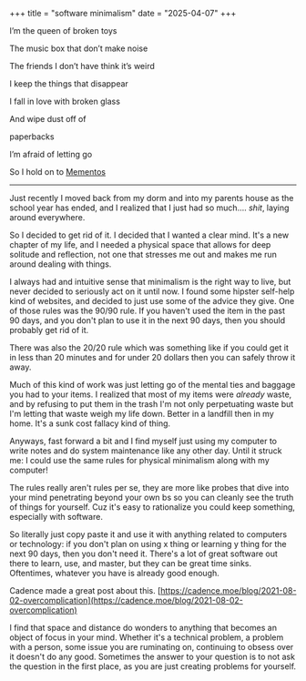 +++
title = "software minimalism"
date = "2025-04-07"
+++

I’m the queen of broken toys

The music box that don’t make noise

The friends I don’t have think it’s weird

I keep the things that disappear

I fall in love with broken glass

And wipe dust off of

paperbacks

I’m afraid of letting go

So I hold on to [Mementos](https://www.youtube.com/watch?v=031vCHY-zLA)

---

Just recently I moved back from my dorm and into my parents house as the school year has ended, and I realized that I just had so much.... *shit*, laying around everywhere. 

So I decided to get rid of it. I decided that I wanted a clear mind. It's a new chapter of my life, and I needed a physical space that allows for deep solitude and reflection, not one that stresses me out and makes me run around dealing with things. 

I always had and intuitive sense that minimalism is the right way to live, but never decided to seriously act on it until now. I found some hipster self-help kind of websites, and decided to just use some of the advice they give. One of those rules was the 90/90 rule. If you haven't used the item in the past 90 days, and you don't plan to use it in the next 90 days, then you should probably get rid of it.

There was also the 20/20 rule which was something like if you could get it in less than 20 minutes and for under 20 dollars then you can safely throw it away.

Much of this kind of work was just letting go of the mental ties and baggage you had to your items. I realized that most of my items were *already* waste, and by refusing to put them in the trash I'm not only perpetuating waste but I'm letting that waste weigh my life down. Better in a landfill then in my home. It's a sunk cost fallacy kind of thing. 

Anyways, fast forward a bit and I find myself just using my computer to write notes and do system maintenance like any other day. Until it struck me: I could use the same rules for physical minimalism along with my computer!

The rules really aren't rules per se, they are more like probes that dive into your mind penetrating beyond your own bs so you can cleanly see the truth of things for yourself. Cuz it's easy to rationalize you could keep something, especially with software.

So literally just copy paste it and use it with anything related to computers or technology: if you don't plan on using x thing or learning y thing for the next 90 days, then you don't need it. There's a lot of great software out there to learn, use, and master, but they can be great time sinks. Oftentimes, whatever you have is already good enough. 

Cadence made a great post about this.
[https://cadence.moe/blog/2021-08-02-overcomplication](https://cadence.moe/blog/2021-08-02-overcomplication)

I find that space and distance do wonders to anything that becomes an object of focus in your mind. Whether it's a technical problem, a problem with a person, some issue you are ruminating on, continuing to obsess over it doesn't do any good. Sometimes the answer to your question is to not ask the question in the first place, as you are just creating problems for yourself.


